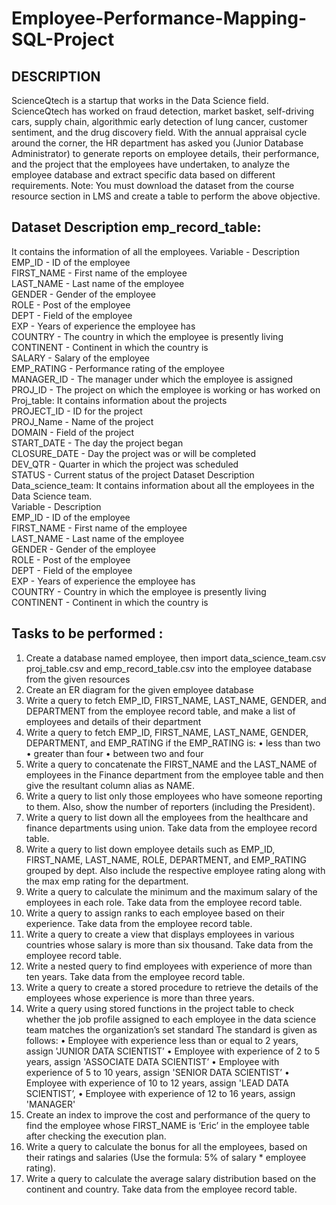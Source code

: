 # Employee-Performance-Mapping-SQL-Project
## DESCRIPTION
ScienceQtech is a startup that works in the Data Science field. ScienceQtech has worked on fraud detection, market basket, self-driving cars, supply chain, algorithmic early detection of lung cancer, customer sentiment, and the drug discovery field. With the annual appraisal cycle around the corner, the HR department has asked you (Junior Database Administrator) to generate reports on employee details, their performance, and the project that the employees have undertaken, to analyze the employee database and extract specific data based on different requirements. Note: You must download the dataset from the course resource section in LMS and create a table to perform the above objective.

## Dataset Description emp_record_table: 
It contains the information of all the employees.
Variable - Description  
EMP_ID - ID of the employee  
FIRST_NAME - First name of the employee  
LAST_NAME - Last name of the employee  
GENDER - Gender of the employee  
ROLE - Post of the employee  
DEPT - Field of the employee  
EXP - Years of experience the employee has   
COUNTRY - The country in which the employee is presently living  
CONTINENT - Continent in which the country is   
SALARY - Salary of the employee   
EMP_RATING - Performance rating of the employee  
MANAGER_ID - The manager under which the employee is assigned   
PROJ_ID - The project on which the employee is working or has worked on   
Proj_table: It contains information about the projects  
PROJECT_ID - ID for the project  
PROJ_Name - Name of the project   
DOMAIN - Field of the project   
START_DATE - The day the project began  
CLOSURE_DATE - Day the project was or will be completed  
DEV_QTR - Quarter in which the project was scheduled  
STATUS - Current status of the project Dataset Description   
Data_science_team: It contains information about all the employees in the Data Science team.  
Variable - Description   
EMP_ID - ID of the employee   
FIRST_NAME - First name of the employee   
LAST_NAME - Last name of the employee   
GENDER - Gender of the employee  
ROLE - Post of the employee  
DEPT - Field of the employee  
EXP - Years of experience the employee has  
COUNTRY - Country in which the employee is presently living   
CONTINENT - Continent in which the country is  

## Tasks to be performed :

1) Create a database named employee, then import data_science_team.csv proj_table.csv and emp_record_table.csv into the employee database from the given resources
2) Create an ER diagram for the given employee database
3) Write a query to fetch EMP_ID, FIRST_NAME, LAST_NAME, GENDER, and DEPARTMENT from the employee record table, and make a list of employees and details of their department 
4) Write a query to fetch EMP_ID, FIRST_NAME, LAST_NAME, GENDER, DEPARTMENT, and EMP_RATING if the EMP_RATING is:  • less than two • greater than four • between two and four
5) Write a query to concatenate the FIRST_NAME and the LAST_NAME of employees in the Finance department from the employee table and then give the resultant column alias as NAME.
6) Write a query to list only those employees who have someone reporting to them. Also, show the number of reporters (including the President).
7) Write a query to list down all the employees from the healthcare and finance departments using union. Take data from the employee record table.
8) Write a query to list down employee details such as EMP_ID, FIRST_NAME, LAST_NAME, ROLE, DEPARTMENT, and EMP_RATING grouped by dept. Also include the respective employee rating along with the max emp rating for the department.
9) Write a query to calculate the minimum and the maximum salary of the employees in each role. Take data from the employee record table. 
10) Write a query to assign ranks to each employee based on their experience. Take data from the employee record table.
11) Write a query to create a view that displays employees in various countries whose salary is more than six thousand. Take data from the employee record table.
12) Write a nested query to find employees with experience of more than ten years. Take data from the employee record table.
13) Write a query to create a stored procedure to retrieve the details of the employees whose experience is more than three years.
14) Write a query using stored functions in the project table to check whether the job profile assigned to each employee in the data science team matches the organization’s set standard The standard is given as follows: • Employee with experience less than or equal to 2 years, assign 'JUNIOR DATA SCIENTIST’ • Employee with experience of 2 to 5 years, assign 'ASSOCIATE DATA SCIENTIST’ • Employee with experience of 5 to 10 years, assign 'SENIOR DATA SCIENTIST’ • Employee with experience of 10 to 12 years, assign 'LEAD DATA SCIENTIST’, • Employee with experience of 12 to 16 years, assign 'MANAGER'
15) Create an index to improve the cost and performance of the query to find the employee whose FIRST_NAME is ‘Eric’ in the employee table after checking the execution plan.
16) Write a query to calculate the bonus for all the employees, based on their ratings and salaries (Use the formula: 5% of salary * employee rating).
17) Write a query to calculate the average salary distribution based on the continent and country. Take data from the employee record table.
